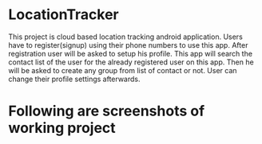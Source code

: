 # LocationTracker
This project is cloud based location tracking android application. Users have to register(signup) using their phone numbers to use this app. After registration user will be asked to setup his profile. This app will search the contact list of the user for the already registered user on this app. Then he will be asked to create any group from list of contact or not. User can change their profile settings afterwards. 
# Following are screenshots of working project
